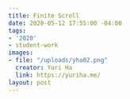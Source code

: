 ```yaml
---
title: Finite Scroll
date: 2020-05-12 17:55:00 -04:00
tags:
- '2020'
- student-work
images:
- file: "/uploads/yha02.png"
  creator: Yuri Ha
  link: https://yuriha.me/
layout: post
---
```



